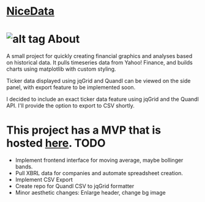 [NiceData](http://glacial-peak-3884.herokuapp.com/ "Link to Demo")
=========
![alt tag](https://dl.dropboxusercontent.com/u/45206361/interface_mvp1.png)
About
=========
A small project for quickly creating financial graphics and analyses based on historical data. It pulls timeseries data from Yahoo! Finance, and builds charts using matplotlib with custom styling. 

Ticker data displayed using jqGrid and Quandl can be viewed on the side panel, with export feature to be implemented soon.

I decided to include an exact ticker data feature using jqGrid and the Quandl API. I'll provide the option to export to CSV shortly.

This project has a MVP that is hosted [here](http://glacial-peak-3884.herokuapp.com/).
TODO
=========
- Implement frontend interface for moving average, maybe bollinger bands.
- Pull XBRL data for companies and automate spreadsheet creation.
- Implement CSV Export
- Create repo for Quandl CSV to jqGrid formatter
- Minor aesthetic changes: Enlarge header, change bg image